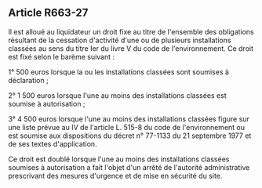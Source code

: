 Article R663-27
----
Il est alloué au liquidateur un droit fixe au titre de l'ensemble des
obligations résultant de la cessation d'activité d'une ou de plusieurs
installations classées au sens du titre Ier du livre V du code de
l'environnement. Ce droit est fixé selon le barème suivant :

1° 500 euros lorsque la ou les installations classées sont soumises à
déclaration ;

2° 1 500 euros lorsque l'une au moins des installations classées est soumise à
autorisation ;

3° 4 500 euros lorsque l'une au moins des installations classées figure sur une
liste prévue au IV de l'article L. 515-8 du code de l'environnement ou est
soumise aux dispositions du décret n° 77-1133 du 21 septembre 1977 et de ses
textes d'application.

Ce droit est doublé lorsque l'une au moins des installations classées soumises à
autorisation a fait l'objet d'un arrêté de l'autorité administrative prescrivant
des mesures d'urgence et de mise en sécurité du site.
